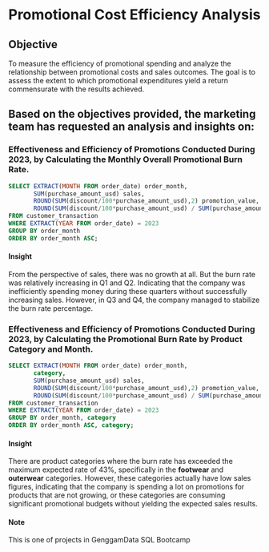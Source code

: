 # Promotional Cost Efficiency Analysis

## Objective
To measure the efficiency of promotional spending and analyze the relationship between promotional costs and sales outcomes. The goal is to assess the extent to which promotional expenditures yield a return commensurate with the results achieved.

## Based on the objectives provided, the marketing team has requested an analysis and insights on:
### Effectiveness and Efficiency of Promotions Conducted During 2023, by Calculating the Monthly Overall Promotional Burn Rate.

```sql
SELECT EXTRACT(MONTH FROM order_date) order_month,
	   SUM(purchase_amount_usd) sales,
	   ROUND(SUM(discount/100*purchase_amount_usd),2) promotion_value,
	   ROUND(SUM(discount/100*purchase_amount_usd) / SUM(purchase_amount_usd)*100,2) burn_rate_percentage
FROM customer_transaction
WHERE EXTRACT(YEAR FROM order_date) = 2023
GROUP BY order_month
ORDER BY order_month ASC;
```

#### Insight
From the perspective of sales, there was no growth at all. But the burn rate was relatively increasing in Q1 and Q2. Indicating that the company was inefficiently spending money during these quarters without successfully increasing sales. However, in Q3 and Q4, the company managed to stabilize the burn rate percentage.

### Effectiveness and Efficiency of Promotions Conducted During 2023, by Calculating the Promotional Burn Rate by Product Category and Month.

```sql
SELECT EXTRACT(MONTH FROM order_date) order_month,
	   category,
	   SUM(purchase_amount_usd) sales,
	   ROUND(SUM(discount/100*purchase_amount_usd),2) promotion_value,
	   ROUND(SUM(discount/100*purchase_amount_usd) / SUM(purchase_amount_usd)*100,2) burn_rate_percentage
FROM customer_transaction
WHERE EXTRACT(YEAR FROM order_date) = 2023
GROUP BY order_month, category
ORDER BY order_month ASC, category;
```

#### Insight
There are product categories where the burn rate has exceeded the maximum expected rate of 43%, specifically in the <b>footwear</b> and <b>outerwear</b> categories. However, these categories actually have low sales figures, indicating that the company is spending a lot on promotions for products that are not growing, or these categories are consuming significant promotional budgets without yielding the expected sales results.

#### Note
This is one of projects in GenggamData SQL Bootcamp
